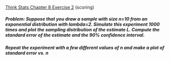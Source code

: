 [Think Stats Chapter 8 Exercise 2](http://greenteapress.com/thinkstats2/html/thinkstats2009.html#toc77) (scoring)

##### Problem: Suppose that you draw a sample with size n=10 from an exponential distribution with lambda=2. Simulate this experiment 1000 times and plot the sampling distribution of the estimate L. Compute the standard error of the estimate and the 90% confidence interval.
##### Repeat the experiment with a few different values of n and make a plot of standard error vs. n  
  

